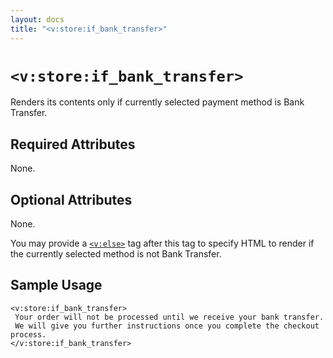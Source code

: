 ```yaml
---
layout: docs
title: "<v:store:if_bank_transfer>"
---
```


# `<v:store:if_bank_transfer>`

Renders its contents only if currently selected payment method is Bank
Transfer.

## Required Attributes

None.

## Optional Attributes

None.

You may provide a [`<v:else>`](/v_else/) tag after this tag to specify
HTML to render if the currently selected method is not Bank Transfer.

## Sample Usage

    <v:store:if_bank_transfer>
     Your order will not be processed until we receive your bank transfer.  
     We will give you further instructions once you complete the checkout process.
    </v:store:if_bank_transfer>
